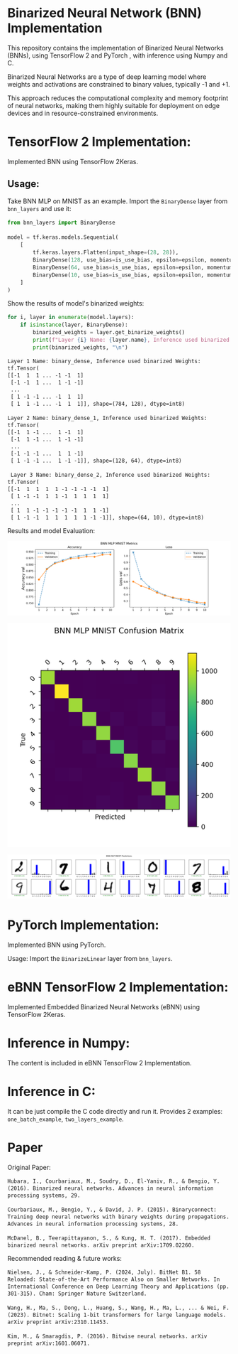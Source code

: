 # Binarized Neural Network (BNN) Implementation

This repository contains the implementation of Binarized Neural Networks (BNNs), using TensorFlow 2 and PyTorch , with inference using Numpy and C.

Binarized Neural Networks are a type of deep learning model where weights and activations are constrained to binary values, typically -1 and +1.

This approach reduces the computational complexity and memory footprint of neural networks, making them highly suitable for deployment on edge devices and in resource-constrained environments.

# TensorFlow 2 Implementation:

Implemented BNN using TensorFlow 2Keras.

## Usage:

Take BNN MLP on MNIST as an example. Import the `BinaryDense` layer from `bnn_layers` and use it:

```python
from bnn_layers import BinaryDense

model = tf.keras.models.Sequential(
    [
        tf.keras.layers.Flatten(input_shape=(28, 28)),
        BinaryDense(128, use_bias=is_use_bias, epsilon=epsilon, momentum=momentum, is_binarized_activation=False),
        BinaryDense(64, use_bias=is_use_bias, epsilon=epsilon, momentum=momentum),
        BinaryDense(10, use_bias=is_use_bias, epsilon=epsilon, momentum=momentum),
    ]
)
```

Show the results of model's binarized weights:

```python
for i, layer in enumerate(model.layers):
    if isinstance(layer, BinaryDense):
        binarized_weights = layer.get_binarize_weights()
        print(f"Layer {i} Name: {layer.name}, Inference used binarized Weights:")
        print(binarized_weights, "\n")
```

```plaintext
Layer 1 Name: binary_dense, Inference used binarized Weights:
tf.Tensor(
[[-1  1  1 ... -1 -1  1]
 [-1 -1  1 ...  1 -1 -1]
 ...
 [ 1 -1 -1 ... -1  1  1]
 [ 1  1 -1 ... -1  1  1]], shape=(784, 128), dtype=int8)

Layer 2 Name: binary_dense_1, Inference used binarized Weights:
tf.Tensor(
[[-1  1 -1 ...  1 -1  1]
 [-1  1 -1 ...  1 -1 -1]
 ...
 [-1 -1 -1 ...  1  1 -1]
 [ 1 -1 -1 ...  1 -1 -1]], shape=(128, 64), dtype=int8)

 Layer 3 Name: binary_dense_2, Inference used binarized Weights:
tf.Tensor(
[[-1  1  1  1  1 -1 -1 -1 -1  1]
 [ 1 -1 -1  1  1 -1  1  1  1  1]
 ...
 [ 1  1 -1 -1 -1 -1 -1  1  1 -1]
 [ 1 -1 -1  1  1  1  1  1 -1 -1]], shape=(64, 10), dtype=int8)
```

Results and model Evaluation:

![BNN_MLP_MNIST_Metrics](tensorflow2/plts/BNN_MLP_MNIST_Metrics.png)

![BNN_MLP_MNIST_Confusion](tensorflow2/plts/BNN_MLP_MNIST_Confusion.png)

![BNN_MLP_MNIST_Result](tensorflow2/plts/BNN_MLP_MNIST_Result.png)

# PyTorch Implementation:

Implemented BNN using PyTorch.

Usage: Import the `BinarizeLinear` layer from `bnn_layers`.

# eBNN TensorFlow 2 Implementation:

Implemented Embedded Binarized Neural Networks (eBNN) using TensorFlow 2Keras.

# Inference in Numpy:

The content is included in eBNN TensorFlow 2 Implementation.

# Inference in C:

It can be just compile the C code directly and run it. Provides 2 examples: `one_batch_example`, `two_layers_example`.

# Paper

Original Paper:

```plaintext
Hubara, I., Courbariaux, M., Soudry, D., El-Yaniv, R., & Bengio, Y. (2016). Binarized neural networks. Advances in neural information processing systems, 29.

Courbariaux, M., Bengio, Y., & David, J. P. (2015). Binaryconnect: Training deep neural networks with binary weights during propagations. Advances in neural information processing systems, 28.

McDanel, B., Teerapittayanon, S., & Kung, H. T. (2017). Embedded binarized neural networks. arXiv preprint arXiv:1709.02260.
```

Recommended reading & future works:

```plaintext
Nielsen, J., & Schneider-Kamp, P. (2024, July). BitNet B1. 58 Reloaded: State-of-the-Art Performance Also on Smaller Networks. In International Conference on Deep Learning Theory and Applications (pp. 301-315). Cham: Springer Nature Switzerland.

Wang, H., Ma, S., Dong, L., Huang, S., Wang, H., Ma, L., ... & Wei, F. (2023). Bitnet: Scaling 1-bit transformers for large language models. arXiv preprint arXiv:2310.11453.

Kim, M., & Smaragdis, P. (2016). Bitwise neural networks. arXiv preprint arXiv:1601.06071.
```
